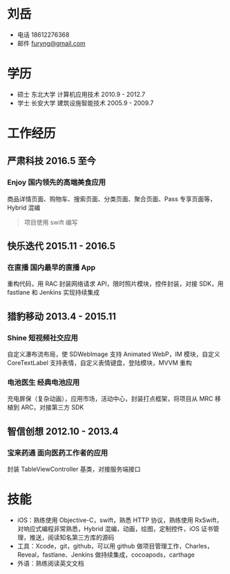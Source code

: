 # 刘岳
* 电话 18612276368   
* 邮件 furyng@gmail.com

# 学历
* 硕士 东北大学 计算机应用技术 2010.9 - 2012.7  
* 学士 长安大学 建筑设施智能技术 2005.9 - 2009.7

# 工作经历
## 严肃科技 2016.5 至今
### Enjoy 国内领先的高端美食应用
商品详情页面、购物车、搜索页面、分类页面、聚合页面、Pass 专享页面等，Hybrid 混编  
> 项目使用 swift 编写

## 快乐迭代 2015.11 - 2016.5
### 在直播 国内最早的直播 App
重构代码，用 RAC 封装网络请求 API，限时照片模块，控件封装，对接 SDK，用 fastlane 和 Jenkins 实现持续集成

## 猎豹移动 2013.4 - 2015.11
### Shine 短视频社交应用
自定义瀑布流布局，使 SDWebImage 支持 Animated WebP，IM 模块，自定义 CoreTextLabel 支持表情，自定义表情键盘，登陆模块，MVVM 重构

### 电池医生 经典电池应用
充电屏保（复杂动画），应用市场，活动中心，封装打点框架，将项目从 MRC 移植到 ARC，对接第三方 SDK

## 智信创想 2012.10 - 2013.4
### 宝来药通 面向医药工作者的应用
封装 TableViewController 基类，对接服务端接口

# 技能
* iOS：熟练使用 Objective-C，swift，熟悉 HTTP 协议，熟练使用 RxSwift，对响应式编程非常熟悉，Hybrid 混编，动画，绘图，定制控件，iOS 证书管理，推送，阅读知名第三方库的源码
* 工具：Xcode，git，github，可以用 github 做项目管理工作，Charles，Reveal，fastlane、Jenkins 做持续集成，cocoapods，carthage  
* 外语：熟练阅读英文文档


